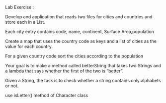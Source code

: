 Lab Exercise :

Develop and application that reads two files for cities and countries and store each in a List.

Each city entry contains code, name, continent, Surface Area,population

Create a map that uses the country code as keys and a list of cities as the value for each country.

For a given country code sort the cities according to the population

Your goal is to make a method called betterString that takes two Strings and a lambda that says whether the first of the two is “better”.

Given a String, the task is to check whether a string contains only alphabets or not.

use isLetter() method of Character class
